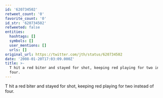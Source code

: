 ```yaml
---
id: '620734502'
retweet_count: '0'
favorite_count: '0'
id_str: '620734502'
retweeted: false
entities:
  hashtags: []
  symbols: []
  user_mentions: []
  urls: []
original_url: https://twitter.com/jth/status/620734502
date: '2008-01-20T17:03:09.000Z'
title: >-
  T hit a red biter and stayed for shot, keeping red playing for two instead of
  four.
---
```


T hit a red biter and stayed for shot, keeping red playing for two instead of four.
